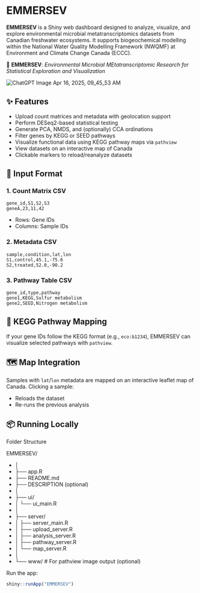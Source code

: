 # EMMERSEV

**EMMERSEV** is a Shiny web dashboard designed to analyze, visualize, and explore environmental microbial metatranscriptomics datasets from Canadian freshwater ecosystems. It supports biogeochemical modelling within the National Water Quality Modelling Framework (NWQMF) at Environment and Climate Change Canada (ECCC).

🌊 **EMMERSEV**: *Environmental Microbial MEtatranscriptomic Research for Statistical Exploration and Visualization*

![ChatGPT Image Apr 16, 2025, 09_45_53 AM](https://github.com/user-attachments/assets/a8d8a3e8-45dd-4153-a7ba-ed7ebaab29ca)

## ✨ Features

- Upload count matrices and metadata with geolocation support
- Perform DESeq2-based statistical testing
- Generate PCA, NMDS, and (optionally) CCA ordinations
- Filter genes by KEGG or SEED pathways
- Visualize functional data using KEGG pathway maps via `pathview`
- View datasets on an interactive map of Canada
- Clickable markers to reload/reanalyze datasets

## 🧬 Input Format

### 1. Count Matrix CSV
```
gene_id,S1,S2,S3
geneA,23,11,42
```
- Rows: Gene IDs
- Columns: Sample IDs

### 2. Metadata CSV
```
sample,condition,lat,lon
S1,control,45.1,-75.6
S2,treated,52.0,-90.2
```

### 3. Pathway Table CSV
```
gene_id,type,pathway
gene1,KEGG,Sulfur metabolism
gene2,SEED,Nitrogen metabolism
```

## 🧪 KEGG Pathway Mapping

If your gene IDs follow the KEGG format (e.g., `eco:b1234`), EMMERSEV can visualize selected pathways with `pathview`.

## 🗺️ Map Integration

Samples with `lat`/`lon` metadata are mapped on an interactive leaflet map of Canada. Clicking a sample:
- Reloads the dataset
- Re-runs the previous analysis

## 📦 Running Locally

Folder Structure

EMMERSEV/
- │
- ├── app.R
- ├── README.md
- ├── DESCRIPTION (optional)
- │
- ├── ui/
- │   └── ui_main.R
- │
- ├── server/
- │   ├── server_main.R
- │   ├── upload_server.R
- │   ├── analysis_server.R
- │   ├── pathway_server.R
- │   └── map_server.R
- │
- └── www/          # For pathview image output (optional)


Run the app:
```r
shiny::runApp("EMMERSEV")
```
